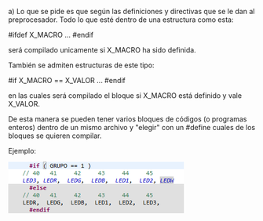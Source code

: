 a)
Lo que se pide es que según las definiciones y directivas que se le dan al preprocesador.
Todo lo que esté dentro de una estructura como esta:

#ifdef X_MACRO
...
#endif

será compilado unicamente si X_MACRO ha sido definida.

También se admiten estructuras de este tipo:

#if X_MACRO == X_VALOR
...
#endif

en las cuales será compilado el bloque si X_MACRO está definido y vale X_VALOR.

De esta manera se pueden tener varios bloques de códigos (o programas enteros) dentro de un mismo archivo y "elegir" con un #define cuales de los bloques se quieren compilar.

Ejemplo:

![This is an image](./pre.png)
